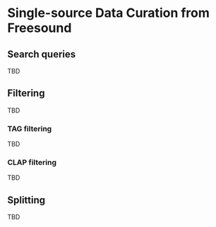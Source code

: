 # Single-source Data Curation from Freesound

## Search queries

TBD

## Filtering

TBD

### TAG filtering

TBD

### CLAP filtering

TBD

## Splitting

TBD
